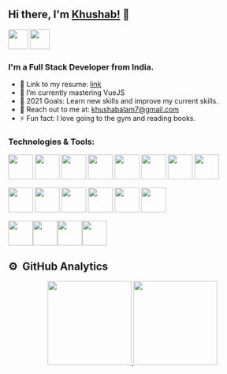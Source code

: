 ## Hi there, I'm [Khushab!](https://github.com/khushab) 👋

[<img src="https://logo.letskhabar.com/img?tool=linkedin&acol=gold" width="40px">](https://www.linkedin.com/in/khushab/)
[<img src="https://logo.letskhabar.com/img?tool=globe&acol=gold" width="40px">](https://portfolio-3f554.web.app/)
<br />

### I'm a Full Stack Developer from India.

- 📰 Link to my resume: [link](https://drive.google.com/file/d/1UhUHljvAKlY6fa_MIXSEQ_Dsq4Ou6Tv8/view?usp=sharing)
- 🌱 I’m currently mastering VueJS 
- 🥅 2021 Goals: Learn new skills and improve my current skills.
- 📝 Reach out to me at: khushabalam7@gmail.com
- ⚡ Fun fact: I love going to the gym and reading books.
  <br />

### Technologies & Tools:
<img src="https://logo.letskhabar.com/img/?tool=vue-js&&acol=gold" width="50px"> <img src="https://logo.letskhabar.com/img?tool=react&acol=gold" width="50px"> <img src="https://logo.letskhabar.com/img/?tool=angularjs&acol=gold" width="50px"> <img src="https://logo.letskhabar.com/img?tool=node&acol=gold" width="50px"> <img src="https://logo.letskhabar.com/img?tool=mongodb&acol=gold" width="50px"> <img src="https://logo.letskhabar.com/img/?tool=postgresql&acol=gold" width="50px"> <img src="https://logo.letskhabar.com/img?tool=bootstrap&acol=gold" width="50px"> <img src="https://logo.letskhabar.com/img/?tool=sass&acol=gold" width="50px">

<img src="https://logo.letskhabar.com/img?tool=html&acol=gold" width="50px"> <img src="https://logo.letskhabar.com/img?tool=css&acol=gold" width="50px"> <img src="https://logo.letskhabar.com/img?tool=js&acol=gold" width="50px"> <img src="https://logo.letskhabar.com/img/?tool=c-programming&acol=gold" width="50px"> <img src="https://logo.letskhabar.com/img/?tool=c-plus&acol=gold" width="50px"> <img src="https://logo.letskhabar.com/img?tool=python&acol=gold" width="50px">

<img src="https://logo.letskhabar.com/img/?tool=vs-code&acol=gold" width="50px"><img src="https://logo.letskhabar.com/img?tool=git&acol=gold" width="50px"><img src="https://logo.letskhabar.com/img?tool=github&acol=gold" width="50px"><img src="https://logo.letskhabar.com/img?tool=firebase&acol=gold" width="50px"> 

## ⚙️ &nbsp;GitHub Analytics

<p align="center">
<a href="https://github.com/khushab">
  <img height="170em" src="https://github-readme-stats-eight-theta.vercel.app/api?username=khushab&show_icons=true&theme=algolia&include_all_commits=true&count_private=true"/>
  <img height="170em" src="https://github-readme-stats-eight-theta.vercel.app/api/top-langs/?username=khushab&layout=compact&langs_count=8&theme=algolia"/>
</a>
</p>

